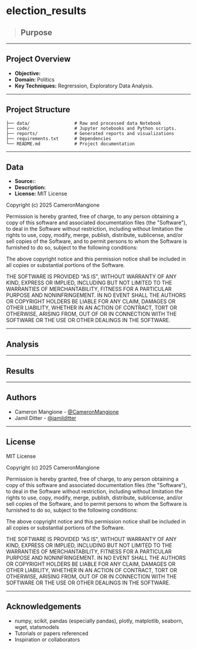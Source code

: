 # election_results

> ## Purpose 

---

## Project Overview




- **Objective:** 
- **Domain:** Politics
- **Key Techniques:** Regrerssion, Exploratory Data Analysis.

---

## Project Structure

```
├── data/                 # Raw and processed data Notebook 
├── code/                 # Jupyter notebooks and Python scripts.
├── reports/              # Generated reports and visualizations
├── requirements.txt      # Dependencies
└── README.md             # Project documentation
```

---

## Data

- **Source:**: 
- **Description:**
- **License:** MIT License

Copyright (c) 2025 CameronMangione

Permission is hereby granted, free of charge, to any person obtaining a copy
of this software and associated documentation files (the "Software"), to deal
in the Software without restriction, including without limitation the rights
to use, copy, modify, merge, publish, distribute, sublicense, and/or sell
copies of the Software, and to permit persons to whom the Software is
furnished to do so, subject to the following conditions:

The above copyright notice and this permission notice shall be included in all
copies or substantial portions of the Software.

THE SOFTWARE IS PROVIDED "AS IS", WITHOUT WARRANTY OF ANY KIND, EXPRESS OR
IMPLIED, INCLUDING BUT NOT LIMITED TO THE WARRANTIES OF MERCHANTABILITY,
FITNESS FOR A PARTICULAR PURPOSE AND NONINFRINGEMENT. IN NO EVENT SHALL THE
AUTHORS OR COPYRIGHT HOLDERS BE LIABLE FOR ANY CLAIM, DAMAGES OR OTHER
LIABILITY, WHETHER IN AN ACTION OF CONTRACT, TORT OR OTHERWISE, ARISING FROM,
OUT OF OR IN CONNECTION WITH THE SOFTWARE OR THE USE OR OTHER DEALINGS IN THE
SOFTWARE.

---

## Analysis




---

## Results




---

## Authors

- Cameron Mangione - [@CameronMangione](https://github.com/CameronMangione)
- Jamil Ditter - [@jamilditter](https://github.com/JamilDitter)

---

## License

MIT License

Copyright (c) 2025 CameronMangione

Permission is hereby granted, free of charge, to any person obtaining a copy
of this software and associated documentation files (the "Software"), to deal
in the Software without restriction, including without limitation the rights
to use, copy, modify, merge, publish, distribute, sublicense, and/or sell
copies of the Software, and to permit persons to whom the Software is
furnished to do so, subject to the following conditions:

The above copyright notice and this permission notice shall be included in all
copies or substantial portions of the Software.

THE SOFTWARE IS PROVIDED "AS IS", WITHOUT WARRANTY OF ANY KIND, EXPRESS OR
IMPLIED, INCLUDING BUT NOT LIMITED TO THE WARRANTIES OF MERCHANTABILITY,
FITNESS FOR A PARTICULAR PURPOSE AND NONINFRINGEMENT. IN NO EVENT SHALL THE
AUTHORS OR COPYRIGHT HOLDERS BE LIABLE FOR ANY CLAIM, DAMAGES OR OTHER
LIABILITY, WHETHER IN AN ACTION OF CONTRACT, TORT OR OTHERWISE, ARISING FROM,
OUT OF OR IN CONNECTION WITH THE SOFTWARE OR THE USE OR OTHER DEALINGS IN THE
SOFTWARE.


---

## Acknowledgements

- numpy, scikit, pandas (especially pandas), plotly, matplotlib, seaborn, wget, statsmodels
- Tutorials or papers referenced
- Inspiration or collaborators
